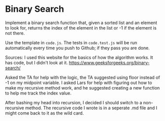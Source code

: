 # Binary Search

Implement a binary search function that, given a sorted list and an element to
look for, returns the index of the element in the list or -1 if the element is
not there.

Use the template in `code.js`. The tests in `code.test.js` will be run
automatically every time you push to Github; if they pass you are done.

Sources: I used this website for the basics of how the algorithm works. It has code, but I didn't look at it.
https://www.geeksforgeeks.org/binary-search/

Asked the TA for help with the logic, the TA suggested using floor instead of -1 on my midpoint variable.
I asked Lars for help with figuring out how to make my recursive method work, and he suggested creating a new function to help me track the index value.

After bashing my head into recursion, I decided I should switch to a non-recursive method. The recursive code I wrote is in a seperate .md file and I might come back to it as the wild card.
